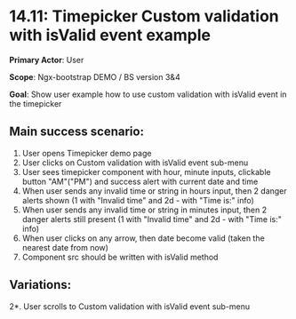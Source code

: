 14.11: Timepicker Custom validation with isValid event example
==============================================================
**Primary Actor**: User

**Scope**: Ngx-bootstrap DEMO / BS version 3&4

**Goal**: Show user example how to use custom validation with isValid event in the timepicker

Main success scenario:
----------------------
1. User opens Timepicker demo page
2. User clicks on Custom validation with isValid event sub-menu
3. User sees timepicker component with hour, minute inputs, clickable button "AM"("PM") and success alert with current date and time
4. When user sends any invalid time or string in hours input, then 2 danger alerts shown (1 with "Invalid time" and 2d - with "Time is:" info)
5. When user sends any invalid time or string in minutes input, then 2 danger alerts still present (1 with "Invalid time" and 2d - with "Time is:" info)
6. When user clicks on any arrow, then date become valid (taken the nearest date from now)
7. Component src should be written with isValid method

Variations:
-----------
2*. User scrolls to Custom validation with isValid event sub-menu
